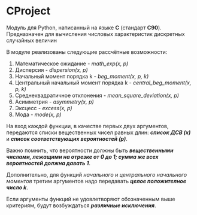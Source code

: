 # CProject

Модуль для Python, написанный на языке **С** (стандарт **С90**). Предназначен для вычисления числовых характеристик дискретных случайных величин

В модуле реализованы следующие рассчётные возможности:
1. Математическое ожидание - *math_exp(x, p)*
2. Дисперсия - *dispersion(x, p)*
3. Начальный момент порядка k - *beg_moment(x, p, k)*
4. Центральный начальный момент порядка k - *central_beg_moment(x, p, k)*
5. Среднеквадратичное отклонения - *mean_square_deviation(x, p)*
6. Асимметрия - *asymmetry(x, p)*
7. Эксцесс - *excess(x, p)*
8. Мода - *mode(x, p)*

На вход каждой функции, в качестве первых двух аргументов, передаются списки вещественных чисел равных длин: ***список ДСВ (x)*** и ***список соответствующих вероятностей (p)***. 

Важно помнить, что вероятности должны быть ***вещественными числами, лежащими на отрезке от 0 до 1; сумма же всех вероятностей должна давать 1***. 

Дополнительно, для функций *начального* и *центрального начального моментов* третим аргументов надо передавать ***целое положителное число k***. 

Если аргументы функций не удовлетворяют обозначенным выше критериям, будут возбуждаться ***различные исключения***.

